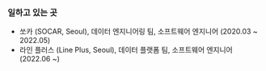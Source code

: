 ### 일하고 있는 곳

- 쏘카 (SOCAR, Seoul), 데이터 엔지니어링 팀, 소프트웨어 엔지니어 (2020.03 ~ 2022.05)
- 라인 플러스 (Line Plus, Seoul), 데이터 플랫폼 팀, 소프트웨어 엔지니어 (2022.06 ~)
